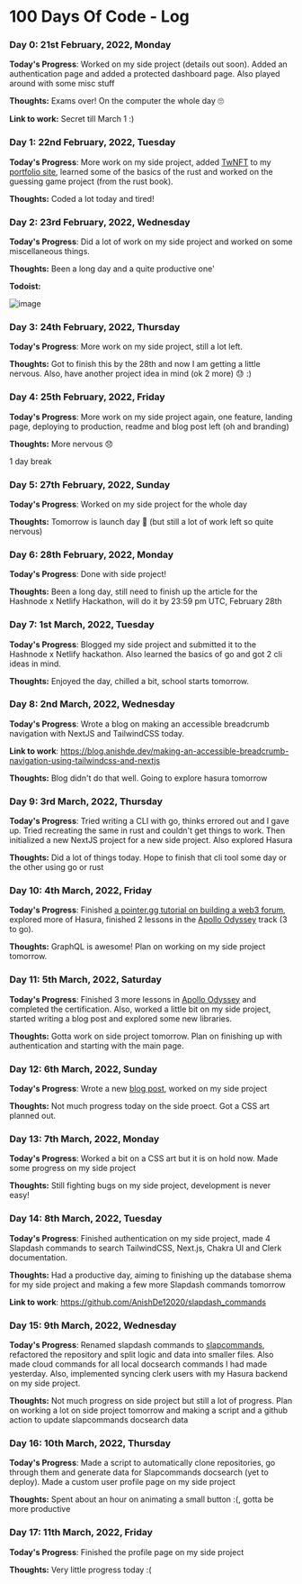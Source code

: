 # 100 Days Of Code - Log

### Day 0: 21st February, 2022, Monday

**Today's Progress**: Worked on my side project (details out soon). Added an authentication page and added a protected dashboard page. Also played around with some misc stuff

**Thoughts:** Exams over! On the computer the whole day 🙄

**Link to work:** Secret till March 1 :)

### Day 1: 22nd February, 2022, Tuesday

**Today's Progress**: More work on my side project, added [TwNFT](https://twnft.vercel.app/) to my [portfolio site](https://anishde.dev/), learned some of the basics of the rust and worked on the guessing game project (from the rust book).

**Thoughts:** Coded a lot today and tired!

### Day 2: 23rd February, 2022, Wednesday

**Today's Progress**: Did a lot of work on my side project and worked on some miscellaneous things.

**Thoughts:** Been a long day and a quite productive one'

**Todoist:** 

![image](https://user-images.githubusercontent.com/63192115/155370619-9f92adb7-ef18-47e2-8db5-90e98b36881a.png)

### Day 3: 24th February, 2022, Thursday

**Today's Progress**: More work on my side project, still a lot left.

**Thoughts:** Got to finish this by the 28th and now I am getting a little nervous. Also, have another project idea in mind (ok 2 more) 😓 :)

### Day 4: 25th February, 2022, Friday

**Today's Progress**: More work on my side project again, one feature, landing page, deploying to production, readme and blog post left (oh and branding)

**Thoughts:** More nervous 😞

1 day break

### Day 5: 27th February, 2022, Sunday

**Today's Progress**: Worked on my side project for the whole day

**Thoughts:** Tomorrow is launch day 🎉 (but still a lot of work left so quite nervous)

### Day 6: 28th February, 2022, Monday

**Today's Progress**: Done with side project!

**Thoughts:** Been a long day, still need to finish up the article for the Hashnode x Netlify Hackathon, will do it by 23:59 pm UTC, February 28th

### Day 7: 1st March, 2022, Tuesday

**Today's Progress**: Blogged my side project and submitted it to the Hashnode x Netlify hackathon. Also learned the basics of go and got 2 cli ideas in mind.

**Thoughts:** Enjoyed the day, chilled a bit, school starts tomorrow.

### Day 8: 2nd March, 2022, Wednesday

**Today's Progress**: Wrote a blog on making an accessible breadcrumb navigation with NextJS and TailwindCSS today.

**Link to work**: https://blog.anishde.dev/making-an-accessible-breadcrumb-navigation-using-tailwindcss-and-nextjs

**Thoughts:** Blog didn't do that well. Going to explore hasura tomorrow

### Day 9: 3rd March, 2022, Thursday

**Today's Progress**: Tried writing a CLI with go, thinks errored out and I gave up. Tried recreating the same in rust and couldn't get things to work. Then initialized a new NextJS project for a new side project. Also explored Hasura

**Thoughts:** Did a lot of things today. Hope to finish that cli tool some day or the other using go or rust

### Day 10: 4th March, 2022, Friday

**Today's Progress**: Finished [a pointer.gg tutorial on building a web3 forum](https://www.pointer.gg/tutorials/create-a-web3-forum-with-polygon/), explored more of Hasura, finished 2 lessons in the [Apollo Odyssey](https://odyssey.apollographql.com/) track (3 to go). 

**Thoughts:** GraphQL is awesome! Plan on working on my side project tomorrow.

### Day 11: 5th March, 2022, Saturday

**Today's Progress**: Finished 3 more lessons in [Apollo Odyssey](https://odyssey.apollographql.com/) and completed the certification. Also, worked a little bit on my side project, started writing a blog post and explored some new libraries.

**Thoughts:** Gotta work on side project tomorrow. Plan on finishing up with authentication and starting with the main page.

### Day 12: 6th March, 2022, Sunday

**Today's Progress**: Wrote a new [blog post](https://blog.anishde.dev/powerful-code-blocks-with-code-hike-and-mdx), worked on my side project

**Thoughts:** Not much progress today on the side proect. Got a CSS art planned out.

### Day 13: 7th March, 2022, Monday

**Today's Progress**: Worked a bit on a CSS art but it is on hold now. Made some progress on my side project

**Thoughts:** Still fighting bugs on my side project, development is never easy!

### Day 14: 8th March, 2022, Tuesday

**Today's Progress**: Finished authentication on my side project, made 4 Slapdash commands to search TailwindCSS, Next.js, Chakra UI and Clerk documentation.

**Thoughts:** Had a productive day, aiming to finishing up the database shema for my side project and making a few more Slapdash commands tomorrow

**Link to work**: https://github.com/AnishDe12020/slapdash_commands

### Day 15: 9th March, 2022, Wednesday

**Today's Progress**: Renamed slapdash commands to [slapcommands](https://github.com/AnishDe12020/slapcommands), refactored the repository and split logic and data into smaller files. Also made cloud commands for all local docsearch commands I had made yesterday. Also, implemented syncing clerk users with my Hasura backend on my side project.

**Thoughts:** Not much progress on side project but still a lot of progress. Plan on working a lot on side project tomorrow and making a script and a github action to update slapcommands docsearch data

### Day 16: 10th March, 2022, Thursday

**Today's Progress**: Made a script to automatically clone repositories, go through them and generate data for Slapcommands docsearch (yet to deploy). Made a custom user profile page on my side project

**Thoughts:** Spent about an hour on animating a small button :(, gotta be more productive

### Day 17: 11th March, 2022, Friday

**Today's Progress**: Finished the profile page on my side project

**Thoughts:** Very little progress today :(

